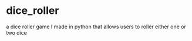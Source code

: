 # dice_roller
a dice roller game I made in python that allows users to roller either one or two dice
